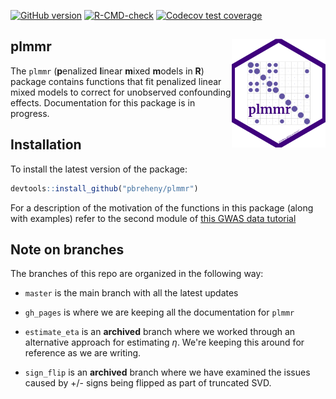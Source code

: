 <!-- badges: start -->
[![GitHub version](https://img.shields.io/static/v1?label=GitHub&message=2.2.1&color=blue&logo=github)](https://github.com/pbreheny/plmmr)
[![R-CMD-check](https://github.com/pbreheny/plmmr/workflows/R-CMD-check/badge.svg)](https://github.com/pbreheny/plmmr/actions)
[![Codecov test coverage](https://codecov.io/gh/pbreheny/plmmr/branch/master/graph/badge.svg)](https://app.codecov.io/gh/pbreheny/plmmr?branch=master)
<!-- badges: end -->

## plmmr <img src="man/figures/plmmr_hex_sticker.png" align="right" alt="" width="150" />

The `plmmr` (**p**enalized **l**inear **m**ixed **m**odels in **R**) package contains functions that fit penalized linear mixed models to correct for unobserved confounding effects. Documentation for this package is in progress. 


## Installation 

To install the latest version of the package: 

```r
devtools::install_github("pbreheny/plmmr")
```

For a description of the motivation of the functions in this package (along with examples) refer to the second module of [this GWAS data tutorial](https://pbreheny.github.io/adv-gwas-tutorial/index.html)

## Note on branches 

The branches of this repo are organized in the following way: 

  - `master` is the main branch with all the latest updates

  - `gh_pages` is where we are keeping all the documentation for `plmmr`
  
  - `estimate_eta` is an **archived** branch where we worked through an alternative approach for estimating $\eta$. We're keeping this around for reference as we are writing. 
  
  - `sign_flip` is an **archived** branch where we have examined the issues caused by +/- signs being flipped as part of truncated SVD.

  
